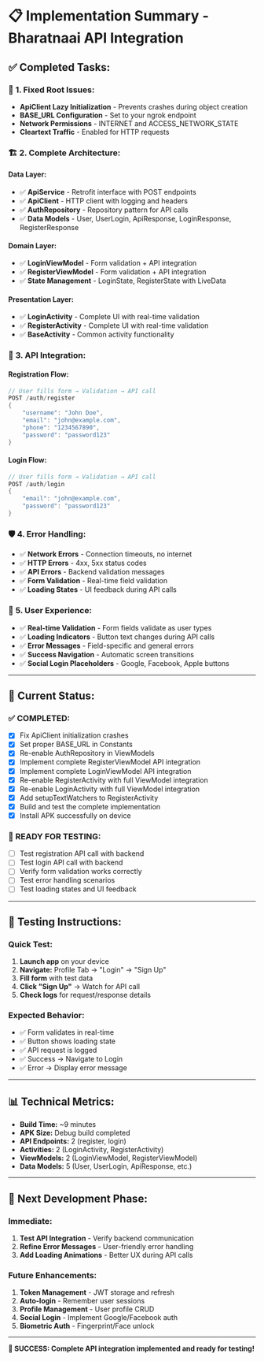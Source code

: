 # 📋 Implementation Summary - Bharatnaai API Integration

## ✅ **Completed Tasks:**

### 🔧 **1. Fixed Root Issues:**
- **ApiClient Lazy Initialization** - Prevents crashes during object creation
- **BASE_URL Configuration** - Set to your ngrok endpoint
- **Network Permissions** - INTERNET and ACCESS_NETWORK_STATE
- **Cleartext Traffic** - Enabled for HTTP requests

### 🏗️ **2. Complete Architecture:**

#### **Data Layer:**
- ✅ **ApiService** - Retrofit interface with POST endpoints
- ✅ **ApiClient** - HTTP client with logging and headers
- ✅ **AuthRepository** - Repository pattern for API calls
- ✅ **Data Models** - User, UserLogin, ApiResponse, LoginResponse, RegisterResponse

#### **Domain Layer:**
- ✅ **LoginViewModel** - Form validation + API integration
- ✅ **RegisterViewModel** - Form validation + API integration
- ✅ **State Management** - LoginState, RegisterState with LiveData

#### **Presentation Layer:**
- ✅ **LoginActivity** - Complete UI with real-time validation
- ✅ **RegisterActivity** - Complete UI with real-time validation
- ✅ **BaseActivity** - Common activity functionality

### 🚀 **3. API Integration:**

#### **Registration Flow:**
```kotlin
// User fills form → Validation → API call
POST /auth/register
{
    "username": "John Doe",
    "email": "john@example.com",
    "phone": "1234567890", 
    "password": "password123"
}
```

#### **Login Flow:**
```kotlin
// User fills form → Validation → API call  
POST /auth/login
{
    "email": "john@example.com",
    "password": "password123"
}
```

### 🛡️ **4. Error Handling:**
- ✅ **Network Errors** - Connection timeouts, no internet
- ✅ **HTTP Errors** - 4xx, 5xx status codes
- ✅ **API Errors** - Backend validation messages
- ✅ **Form Validation** - Real-time field validation
- ✅ **Loading States** - UI feedback during API calls

### 📱 **5. User Experience:**
- ✅ **Real-time Validation** - Form fields validate as user types
- ✅ **Loading Indicators** - Button text changes during API calls
- ✅ **Error Messages** - Field-specific and general errors
- ✅ **Success Navigation** - Automatic screen transitions
- ✅ **Social Login Placeholders** - Google, Facebook, Apple buttons

---

## 🎯 **Current Status:**

### **✅ COMPLETED:**
- [x] Fix ApiClient initialization crashes
- [x] Set proper BASE_URL in Constants
- [x] Re-enable AuthRepository in ViewModels
- [x] Implement complete RegisterViewModel API integration
- [x] Implement complete LoginViewModel API integration
- [x] Re-enable RegisterActivity with full ViewModel integration
- [x] Re-enable LoginActivity with full ViewModel integration
- [x] Add setupTextWatchers to RegisterActivity
- [x] Build and test the complete implementation
- [x] Install APK successfully on device

### **🔄 READY FOR TESTING:**
- [ ] Test registration API call with backend
- [ ] Test login API call with backend
- [ ] Verify form validation works correctly
- [ ] Test error handling scenarios
- [ ] Test loading states and UI feedback

---

## 🧪 **Testing Instructions:**

### **Quick Test:**
1. **Launch app** on your device
2. **Navigate:** Profile Tab → "Login" → "Sign Up"
3. **Fill form** with test data
4. **Click "Sign Up"** → Watch for API call
5. **Check logs** for request/response details

### **Expected Behavior:**
- ✅ Form validates in real-time
- ✅ Button shows loading state
- ✅ API request is logged
- ✅ Success → Navigate to Login
- ✅ Error → Display error message

---

## 📊 **Technical Metrics:**

- **Build Time:** ~9 minutes
- **APK Size:** Debug build completed
- **API Endpoints:** 2 (register, login)
- **Activities:** 2 (LoginActivity, RegisterActivity)
- **ViewModels:** 2 (LoginViewModel, RegisterViewModel)
- **Data Models:** 5 (User, UserLogin, ApiResponse, etc.)

---

## 🔄 **Next Development Phase:**

### **Immediate:**
1. **Test API Integration** - Verify backend communication
2. **Refine Error Messages** - User-friendly error handling
3. **Add Loading Animations** - Better UX during API calls

### **Future Enhancements:**
1. **Token Management** - JWT storage and refresh
2. **Auto-login** - Remember user sessions
3. **Profile Management** - User profile CRUD
4. **Social Login** - Implement Google/Facebook auth
5. **Biometric Auth** - Fingerprint/Face unlock

---

**🎉 SUCCESS: Complete API integration implemented and ready for testing!**

